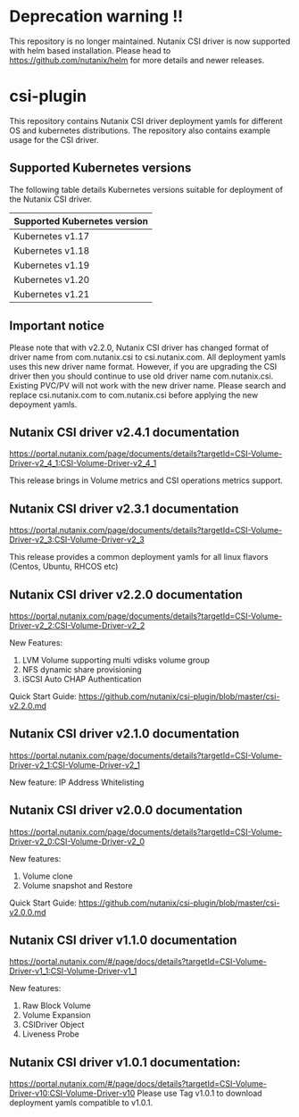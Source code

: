 # Deprecation warning !!
This repository is no longer maintained. Nutanix CSI driver is now supported with helm based installation.
Please head to https://github.com/nutanix/helm for more details and newer releases. 

# csi-plugin

This repository contains  Nutanix CSI driver deployment yamls for different OS
and kubernetes distributions. The repository also contains example usage for
the CSI driver.

## Supported Kubernetes versions
The following table details Kubernetes versions suitable for deployment of the Nutanix CSI driver.

|Supported Kubernetes version |
|----------------------|
|Kubernetes v1.17|
|Kubernetes v1.18|
|Kubernetes v1.19|
|Kubernetes v1.20|
|Kubernetes v1.21|


## Important notice
Please note that with v2.2.0, Nutanix CSI driver has changed format of driver name from com.nutanix.csi to csi.nutanix.com. All deployment yamls uses this new driver name format. However, if you are upgrading the CSI driver then you should continue to use old driver name com.nutanix.csi. Existing PVC/PV will not work with the new driver name. Please search and replace csi.nutanix.com to com.nutanix.csi before applying the new depoyment yamls.

## Nutanix CSI driver v2.4.1 documentation
https://portal.nutanix.com/page/documents/details?targetId=CSI-Volume-Driver-v2_4_1:CSI-Volume-Driver-v2_4_1

This release brings in Volume metrics and CSI operations metrics support.

## Nutanix CSI driver v2.3.1 documentation
https://portal.nutanix.com/page/documents/details?targetId=CSI-Volume-Driver-v2_3:CSI-Volume-Driver-v2_3

This release provides a common deployment yamls for all linux flavors (Centos, Ubuntu, RHCOS etc)

## Nutanix CSI driver v2.2.0 documentation
https://portal.nutanix.com/page/documents/details?targetId=CSI-Volume-Driver-v2_2:CSI-Volume-Driver-v2_2

New Features:
1. LVM Volume supporting multi vdisks volume group
2. NFS dynamic share provisioning
3. iSCSI Auto CHAP Authentication

Quick Start Guide: https://github.com/nutanix/csi-plugin/blob/master/csi-v2.2.0.md

## Nutanix CSI driver v2.1.0 documentation
https://portal.nutanix.com/page/documents/details?targetId=CSI-Volume-Driver-v2_1:CSI-Volume-Driver-v2_1

New feature:
IP Address Whitelisting
 
## Nutanix CSI driver v2.0.0 documentation
https://portal.nutanix.com/page/documents/details?targetId=CSI-Volume-Driver-v2_0:CSI-Volume-Driver-v2_0

New features:
1. Volume clone
2. Volume snapshot and Restore

Quick Start Guide: https://github.com/nutanix/csi-plugin/blob/master/csi-v2.0.0.md

## Nutanix CSI driver v1.1.0 documentation
https://portal.nutanix.com/#/page/docs/details?targetId=CSI-Volume-Driver-v1_1:CSI-Volume-Driver-v1_1

New features:
1. Raw Block Volume
2. Volume Expansion
3. CSIDriver Object
4. Liveness Probe

## Nutanix CSI driver v1.0.1 documentation:
https://portal.nutanix.com/#/page/docs/details?targetId=CSI-Volume-Driver-v10:CSI-Volume-Driver-v10
Please use Tag v1.0.1 to download deployment yamls compatible to v1.0.1. 

